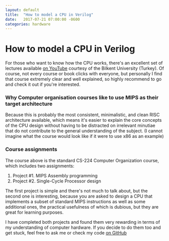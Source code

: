 ```yaml
---
layout: default
title:  "How to model a CPU in Verilog"
date:   2017-07-21 07:00:00 -0600
categories: hardware
---
```


# How to model a CPU in Verilog

For those who want to know how the CPU works, there's an excellent set of lectures available [on YouTube](https://www.youtube.com/playlist?list=PLhwVAYxlh5dvB1MkZrcRZy6x_a2yORNAu) courtesy of the Bilkent University (Turkey). Of course, not every course or book clicks with everyone, but personally I find that course extremely clear and well explained, so highly recommend to go and check it out if you're interested.

### Why Computer organisation courses like to use MIPS as their target architecture

Because this is probably the most consistent, minimalistic, and clean RISC architecture available, which means it's easier to explain the core concepts of the CPU design without having to be distracted on irrelevant minutiae that do not contribute to the general understanding of the subject. (I cannot imagine what the course would look like if it were to use x86 as an example)

### Course assignments

The course above is the standard CS-224 Computer Organization course, which includes two assignments:

1. Project #1. MIPS Assembly programming
2. Project #2. Single-Cycle Processor design

The first project is simple and there's not much to talk about, but the second one is interesting, because you are asked to design a CPU that implements a subset of standard MIPS instructions as well as some additional ones, the practical usefulness of which is dubious, but they are great for learning purposes.

I have completed both projects and found them very rewarding in terms of my understanding of computer hardware. If you decide to do them too and get stuck, feel free to ask me or check my code [on GitHub](https://github.com/obiwanus/mips-single-cycle)
